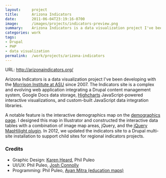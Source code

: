 ```yaml
---
layout:     project
title:      Arizona Indicators
date:       2011-06-04T23:19:16-0700
image:      /images/projects/indicators-preview.png
summary:    Arizona Indicators is a data visualization project I've been developing with the Morrison Institute at ASU since 2007. The Indicators site is a complex and evolving web application integrating a Drupal content management system, Google Docs data storage, Highcharts JavaScript-powered interactive visualizations, and custom-built JavaScript data integration libraries.
categories: work
tags:
- Drupal
- PHP
- data visualization
permalink:  /work/projects/arizona-indicators
---
```


<p class="project-url">URL: <a href="http://arizonaindicators.org/" target="_blank">http://arizonaindicators.org/</a></p>
<p>Arizona Indicators is a data visualization project I&#39;ve been developing with the <a href="http://morrisoninstitute.asu.edu" target="_blank">Morrison Institute at ASU</a> since 2007. The Indicators site is a complex and evolving web application integrating a Drupal content management system, Google Docs data storage, <a href="http://highcharts.com" target="_blank">Highcharts</a> JavaScript-powered interactive visualizations, and custom-built JavaScript data integration libraries.</p>
<p>A notable feature is the interactive demographics map on the <a href="http://arizonaindicators.org/demographics/demographics-overview" rel="external">demographics page</a>. I designed this map in Illustrator and constructed the interactive data tables with a combination of image map areas, jQuery, and the <a href="http://archive.plugins.jquery.com/project/maphilight" rel="external">jQuery MapHilight plugin</a>. In 2012, we updated the indicators site to a Drupal multi-site installation to support child sites for regional indicators projects.&nbsp;</p>


<h3>Credits</h3>
<ul class="credits">
  <li>Graphic Design: <a href="http://www.linkedin.com/pub/karen-heard/10/718/a11" target="_blank">Karen Heard</a>, Phil Puleo</li>
  <li>UI/UX: Phil Puleo,&nbsp;<a href="http://morrisoninstitute.asu.edu/researchers-and-staff/joshua-connolly" target="_blank">Josh Connolly</a></li>
  <li>Programming: Phil Puleo, <a href="https://webapp4.asu.edu/directory/person/706957" target="_blank">Ayan Mitra (education maps)</a></li>
</ul>